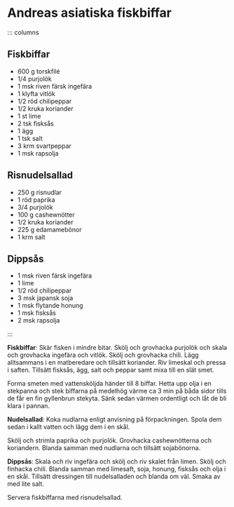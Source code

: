 # Andreas asiatiska fiskbiffar

::: columns
## Fiskbiffar

-   600 g torskfilé
-   1/4 purjolök
-   1 msk riven färsk ingefära
-   1 klyfta vitlök
-   1/2 röd chilipeppar
-   1/2 kruka koriander
-   1 st lime
-   2 tsk fisksås
-   1 ägg
-   1 tsk salt
-   3 krm svartpeppar
-   1 msk rapsolja

## Risnudelsallad

-   250 g risnudlar
-   1 röd paprika
-   3/4 purjolök
-   100 g cashewnötter
-   1/2 kruka koriander
-   225 g edamamebönor
-   1 krm salt

## Dippsås

-   1 msk riven färsk ingefära
-   1 lime
-   1/2 röd chilipeppar
-   3 msk japansk soja
-   1 msk flytande honung
-   1 msk fisksås
-   2 msk rapsolja

:::

**Fiskbiffar**: Skär fisken i mindre bitar. Skölj och grovhacka purjolök
och skala och grovhacka ingefära och vitlök. Skölj och grovhacka chili.
Lägg alltsammans i en matberedare och tillsätt koriander. Riv limeskal
och pressa i saften. Tillsätt fisksås, ägg, salt och peppar samt mixa
till en slät smet.

Forma smeten med vattensköljda händer till 8 biffar. Hetta upp olja i en
stekpanna och stek biffarna på medelhög värme ca 3 min på båda sidor
tills de får en fin gyllenbrun stekyta. Sänk sedan värmen ordentligt och
låt de bli klara i pannan.

**Nudelsallad**: Koka nudlarna enligt anvisning på förpackningen. Spola
dem sedan i kallt vatten och lägg dem i en skål.

Skölj och strimla paprika och purjolök. Grovhacka cashewnötterna och
koriandern. Blanda samman med nudlarna och tillsätt sojabönorna.

**Dippsås**: Skala och riv ingefära och skölj och riv skalet från limen.
Skölj och finhacka chili. Blanda samman med limesaft, soja, honung,
fisksås och olja i en skål. Tillsätt dressingen till nudelsalladen och
blanda om väl. Smaka av med lite salt.

Servera fiskbiffarna med risnudelsallad.
